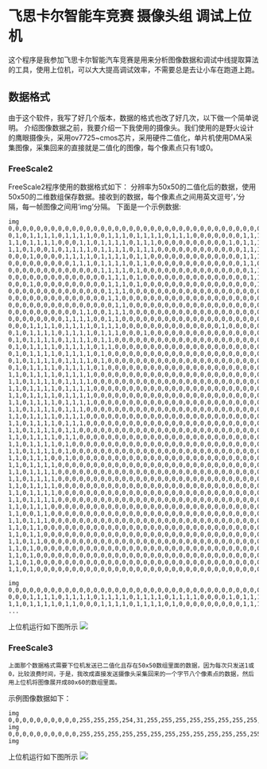 # 飞思卡尔智能车竞赛 摄像头组 调试上位机

 这个程序是我参加飞思卡尔智能汽车竞赛是用来分析图像数据和调试中线提取算法的工具，使用上位机，可以大大提高调试效率，不需要总是去让小车在跑道上跑。

## 数据格式

 由于这个软件，我写了好几个版本，数据的格式也改了好几次，以下做一个简单说明。
 介绍图像数据之前，我要介绍一下我使用的摄像头。我们使用的是野火设计的鹰眼摄像头，采用ov7725~cmos芯片，采用硬件二值化，单片机使用DMA采集图像，采集回来的直接就是二值化的图像，每个像素点只有1或0。

### FreeScale2

 FreeScale2程序使用的数据格式如下：
 分辨率为50x50的二值化后的数据，使用50x50的二维数组保存数据。接收到的数据，每个像素点之间用英文逗号‘，’分隔，每一帧图像之间用‘img’分隔。
 下面是一个示例数据:

    
    img
    0,0,0,0,0,0,0,0,0,0,0,0,0,0,0,0,0,0,0,0,0,0,0,0,0,0,0,0,0,0,0,0,0,0,0,0,0,0,0,0,0,0,0,0,0,0,0,0,0,0,
    0,1,0,1,1,1,1,0,1,1,1,1,0,0,1,1,1,0,1,1,1,1,0,1,1,1,0,0,0,0,0,0,0,1,1,1,1,0,1,1,1,1,0,1,1,1,1,0,0,0,
    1,1,0,1,1,1,1,0,0,0,1,1,0,1,1,1,1,0,1,1,1,0,0,0,0,0,0,0,0,0,0,1,0,1,1,1,1,0,1,1,1,1,0,1,1,1,1,0,1,1,
    1,1,0,1,0,0,1,0,1,1,1,1,0,1,1,1,1,0,1,1,1,0,0,0,0,0,0,0,0,0,0,0,0,1,1,1,1,0,1,1,1,1,0,1,1,1,1,0,1,1,
    0,0,0,1,0,0,0,0,1,1,1,1,0,1,1,1,1,0,1,1,0,0,0,0,0,0,0,0,0,0,0,0,0,1,1,1,1,0,1,1,1,1,0,1,1,1,1,0,1,0,
    0,0,0,0,0,0,0,0,0,1,1,1,0,1,1,1,1,0,1,1,0,0,0,0,0,0,0,0,0,0,0,0,0,1,1,0,1,0,0,1,1,1,0,1,1,1,1,0,1,0,
    0,0,0,0,0,0,0,0,0,0,0,0,0,1,1,1,1,0,1,0,0,0,0,0,0,0,0,0,0,0,0,0,0,0,1,1,1,0,0,0,0,1,0,1,1,1,1,0,1,0,
    0,0,0,0,0,0,0,0,0,0,0,0,0,0,1,1,1,0,1,0,0,0,0,0,0,0,0,0,0,0,0,0,0,0,1,1,0,0,1,0,0,0,0,1,1,1,1,0,1,0,
    0,0,0,1,0,0,0,0,0,0,0,0,0,0,1,1,1,0,1,0,0,0,0,0,0,0,0,0,0,0,0,0,0,0,0,1,1,0,0,0,0,0,0,1,1,1,1,0,1,0,
    0,0,0,0,0,0,0,0,0,0,0,0,0,0,1,1,1,0,0,0,0,0,0,0,0,0,0,0,0,0,0,0,0,0,0,0,1,0,0,0,0,0,0,0,1,1,1,0,0,0,
    0,0,0,0,0,0,0,0,0,0,0,0,0,0,1,1,0,0,0,0,0,0,0,0,0,0,0,0,0,0,0,0,0,0,0,0,1,0,0,0,0,0,0,0,0,1,0,0,0,0,
    0,0,0,0,0,0,0,0,0,0,0,0,0,0,0,1,1,0,0,0,0,0,0,0,0,0,0,0,0,0,0,0,0,0,0,0,0,0,1,0,0,0,0,0,0,0,0,0,0,0,
    0,0,0,0,0,0,0,0,0,0,1,1,0,0,1,1,1,0,0,0,0,0,0,0,0,0,0,0,0,0,0,0,0,0,0,0,0,0,1,0,0,0,0,0,0,0,0,0,0,0,
    0,0,0,0,0,0,0,0,1,1,1,1,0,0,1,1,0,0,0,0,0,0,0,0,0,0,0,0,0,0,0,0,0,0,0,0,0,0,1,1,0,0,0,0,0,0,0,0,0,0,
    0,0,0,1,1,1,1,0,1,1,1,1,0,1,1,1,0,0,0,0,0,0,0,0,0,0,0,0,0,0,1,0,0,0,0,0,0,0,0,1,1,0,0,0,0,0,0,0,0,0,
    0,1,0,1,1,1,1,0,1,1,1,1,0,1,1,1,0,0,0,1,0,0,0,0,0,0,0,0,0,0,0,0,0,0,0,0,0,0,0,1,1,0,0,0,0,0,0,0,0,0,
    0,1,0,1,1,1,1,0,1,1,1,1,0,1,1,0,0,0,0,0,0,0,0,0,0,0,0,0,0,0,0,0,0,0,0,0,0,0,0,0,1,1,0,0,0,0,0,0,0,0,
    0,1,0,1,1,1,1,0,1,1,1,1,0,1,1,0,0,0,0,0,0,0,0,0,0,0,0,0,0,0,0,0,0,0,0,0,0,0,0,0,0,1,0,0,0,0,0,0,0,0,
    0,1,0,1,1,1,1,0,1,1,1,1,0,1,0,0,0,0,0,0,0,0,0,0,0,0,0,0,0,0,0,0,0,0,0,0,0,0,0,0,0,1,0,1,0,0,0,0,0,1,
    0,1,0,1,1,1,1,0,1,1,1,1,0,1,0,0,0,0,0,0,0,0,0,0,0,0,0,0,0,0,0,0,0,0,0,0,0,0,0,0,0,0,0,1,1,0,0,0,0,1,
    0,1,0,1,1,1,1,0,1,1,1,1,0,1,0,0,0,0,0,0,0,0,0,0,0,0,0,0,0,0,0,0,0,0,0,0,0,0,0,0,0,0,0,1,1,1,0,0,1,1,
    1,1,0,1,1,1,1,0,1,1,1,1,0,0,0,0,0,0,0,0,0,0,0,0,0,0,0,0,0,0,0,0,0,0,0,0,0,0,0,0,0,0,0,1,1,1,1,0,0,1,
    1,1,0,1,1,1,1,0,1,1,1,1,0,0,0,0,0,0,0,0,0,0,0,0,0,0,0,0,0,0,0,0,0,0,0,0,0,0,0,0,0,0,0,0,1,1,1,0,1,1,
    1,1,0,1,1,1,1,0,1,1,1,1,0,0,0,0,0,0,0,0,0,0,0,0,0,0,0,0,0,0,0,0,0,0,0,0,0,0,0,0,0,0,0,0,1,1,1,0,1,1,
    1,1,0,1,1,1,1,0,1,1,1,1,0,0,0,0,0,0,0,0,0,0,0,0,0,0,0,0,0,0,0,0,0,0,0,0,0,0,0,0,0,0,0,0,1,1,1,0,1,1,
    1,1,0,1,1,1,1,0,1,1,1,1,0,0,0,0,0,0,0,0,0,0,0,0,0,0,0,0,0,0,0,0,0,0,0,0,0,0,0,0,0,0,0,0,0,1,1,0,1,1,
    1,1,0,1,1,1,1,0,1,1,1,0,0,0,0,0,0,0,0,0,0,0,0,0,0,0,0,0,0,0,0,0,0,0,0,0,0,0,0,0,0,0,0,0,0,1,1,0,1,1,
    1,1,0,1,1,1,1,0,1,1,1,0,0,0,0,0,0,0,0,0,0,0,0,0,0,0,0,0,0,0,0,0,0,0,0,0,0,0,0,0,0,0,0,0,0,0,1,0,0,1,
    1,1,0,1,1,1,1,0,1,1,1,0,0,0,0,0,0,0,0,0,0,0,0,0,0,0,0,0,0,0,0,0,0,0,0,0,0,0,0,0,0,0,0,0,0,0,1,0,1,1,
    1,1,0,1,1,1,1,0,1,1,0,0,0,0,0,0,0,0,0,0,0,0,0,0,0,0,0,0,0,0,0,0,0,0,0,0,0,0,0,0,0,0,0,0,0,0,0,0,1,1,
    1,1,0,1,1,1,1,0,1,1,0,0,0,0,0,0,0,0,0,0,0,0,0,0,0,0,0,0,0,0,0,0,0,0,0,0,0,0,0,0,0,0,0,0,0,0,0,0,1,1,        
    1,1,0,1,1,1,1,0,1,0,0,0,0,0,0,0,0,0,0,0,0,0,0,0,0,0,0,0,0,0,0,0,0,0,0,0,0,0,0,0,0,0,0,0,0,0,0,0,1,1,
    1,1,0,1,1,1,1,0,1,0,0,0,0,0,0,0,0,0,0,0,0,0,0,0,0,0,0,0,0,0,0,0,0,0,0,0,0,0,0,0,0,0,0,0,0,0,0,0,0,1,
    1,1,0,1,1,1,0,0,1,0,0,0,0,0,0,0,0,0,0,0,0,0,0,0,0,0,0,0,0,0,0,0,0,0,0,0,0,0,0,0,0,0,0,0,0,0,0,0,0,1,
    1,1,0,1,1,1,1,0,0,0,0,0,0,0,0,0,0,0,0,0,0,0,0,0,0,0,0,0,0,0,0,0,0,0,0,0,0,0,0,0,0,0,0,0,0,0,0,0,0,1,
    1,1,0,1,1,1,1,0,0,0,0,0,0,0,0,0,0,0,0,0,0,0,0,0,0,0,0,0,0,0,0,0,0,0,0,0,0,0,0,0,0,0,0,0,0,0,0,0,0,1,
    1,1,0,1,1,1,1,0,0,0,0,0,0,0,0,0,0,0,0,0,0,0,0,0,0,0,0,0,0,0,0,0,0,0,0,0,0,0,0,0,0,0,0,0,0,0,0,0,0,1,
    1,1,0,1,1,1,1,0,0,0,0,0,0,0,0,0,0,0,0,0,0,0,0,0,0,0,0,0,0,0,0,0,0,0,0,0,0,0,0,0,0,0,0,0,0,0,0,0,0,1,
    1,1,0,1,1,1,1,0,0,0,0,0,0,0,0,0,0,0,0,0,0,0,0,0,0,0,0,0,0,0,0,0,0,0,0,0,0,0,0,0,0,0,0,0,0,0,0,0,0,1,
    1,1,0,1,1,1,1,0,0,0,0,0,0,0,0,0,0,0,0,0,0,0,0,0,0,0,0,0,0,0,0,0,0,0,0,0,0,0,0,0,0,0,0,0,0,0,0,0,0,1,
    1,1,0,1,1,1,0,0,0,0,0,0,0,0,0,0,0,0,0,0,0,0,0,0,0,0,0,0,0,0,0,0,0,0,0,0,0,0,0,0,0,0,0,0,0,0,0,0,0,1,
    1,1,0,0,1,1,0,0,0,0,0,0,0,0,0,0,0,0,0,0,0,0,0,0,0,0,0,0,0,0,0,0,0,0,0,0,0,0,0,0,0,0,0,0,0,0,0,0,0,1,
    1,1,0,1,1,1,0,0,0,0,0,0,0,0,0,0,0,0,0,0,0,0,0,0,0,0,0,0,0,0,0,0,0,0,0,0,0,0,0,0,0,0,0,0,0,0,0,0,0,1,
    1,1,0,1,1,0,0,0,0,0,0,0,0,0,0,0,0,0,0,0,0,0,0,0,0,0,0,0,0,0,0,0,0,0,0,0,0,0,0,0,0,0,0,0,0,0,0,0,0,1,
    1,1,0,1,1,0,0,0,0,0,0,0,0,0,0,0,0,0,0,0,0,0,0,0,0,0,0,0,0,0,0,0,0,0,0,0,0,0,0,0,0,0,0,0,0,0,0,0,0,1,
    1,1,0,1,1,0,0,0,0,0,0,0,0,0,0,0,0,0,0,0,0,0,0,0,0,0,0,0,0,0,0,0,0,0,0,0,0,0,0,0,0,0,0,0,0,0,0,0,0,1,
    1,1,0,1,0,0,0,0,0,0,0,0,0,0,0,0,0,0,0,0,0,0,0,0,0,0,0,0,0,0,0,0,0,0,0,0,0,0,0,0,0,0,0,0,0,0,0,0,0,1,
    1,1,0,1,0,0,0,0,0,0,0,0,0,0,0,0,0,0,0,0,0,0,0,0,0,0,0,0,0,0,0,0,0,0,0,0,0,0,0,0,0,0,0,0,0,0,0,0,0,1,
    1,1,0,1,0,0,0,0,0,0,0,0,0,0,0,0,0,0,0,0,0,0,0,0,0,0,0,0,0,0,0,0,0,0,0,0,0,0,0,0,0,0,0,0,0,0,0,0,0,0,
    1,1,0,1,0,0,0,0,0,0,0,0,0,0,0,0,0,0,0,0,0,0,0,0,0,0,0,0,0,0,0,0,0,0,0,0,0,0,0,0,0,0,0,0,0,0,0,0,0,0,

    img
    0,0,0,0,0,0,0,0,0,0,0,0,0,0,0,0,0,0,0,0,0,0,0,0,0,0,0,0,0,0,0,0,0,0,0,0,0,0,0,0,0,0,0,0,0,0,0,0,0,0,
    0,0,0,1,1,1,1,0,1,1,1,1,0,1,1,1,1,0,1,1,1,1,0,1,1,1,1,0,0,0,0,1,0,1,1,1,1,0,1,1,1,1,0,1,1,1,1,0,0,0,
    1,1,0,1,1,1,1,0,1,1,0,0,0,1,1,1,1,0,1,1,1,1,0,1,0,0,0,0,0,0,0,0,0,1,1,1,1,0,1,1,1,1,0,1,1,1,1,0,1,1,
    ...


上位机运行如下图所示
![](http://andyhuzhill.github.io/images/freescale/FreeScale2.png)

### FreeScale3

    上面那个数据格式需要下位机发送已二值化且存在50x50数组里面的数据，因为每次只发送1或0，比较浪费时间，于是，我改成直接发送摄像头采集回来的一个字节八个像素点的数据，然后用上位机将图像展开成80x60的数组里面。

 示例图像数据如下：
 
    img
    0,0,0,0,0,0,0,0,0,0,255,255,255,254,31,255,255,255,255,255,255,255,255,248,63,255,255,255,1,255,255,255,255,255,255,254,14,0,0,7,255,255,255,255,240,0,0,0,0,0,255,255,255,255,0,0,0,0,0,0,255,255,255,240,0,0,0,0,7,255,255,255,255,128,0,0,255,255,255,255,255,255,254,0,0,31,255,255,255,255,255,255,248,0,0,127,255,255,255,248,255,255,240,0,0,255,255,255,255,240,255,255,192,0,0,255,255,255,255,240,255,255,128,0,0,255,255,255,255,240,255,255,0,0,0,255,255,255,255,248,255,254,0,0,0,127,255,255,255,248,255,252,0,0,0,63,255,255,255,252,255,252,0,0,0,15,255,255,255,254,255,248,0,0,0,3,255,255,255,255,255,248,0,0,0,0,255,255,255,255,255,248,0,0,0,0,31,255,255,255,255,240,0,0,0,0,7,253,255,255,255,240,0,0,0,0,3,253,255,255,255,240,0,0,0,0,0,255,255,255,255,240,0,0,0,0,0,63,255,255,255,248,0,0,0,0,0,31,255,255,255,248,0,0,0,0,0,7,255,255,255,248,0,0,0,0,0,3,255,255,255,252,0,0,0,0,0,1,255,255,255,252,0,0,0,0,0,0,255,255,255,254,0,0,0,0,0,0,127,255,255,255,0,0,0,0,0,0,63,255,255,255,0,0,0,0,0,0,31,255,255,255,128,0,0,0,0,0,15,255,255,255,192,0,0,0,0,0,7,255,255,255,192,0,0,0,0,0,3,255,255,255,224,0,0,0,0,0,1,255,255,255,224,0,0,0,0,0,0,255,255,255,240,0,0,0,0,0,0,255,255,255,240,0,0,0,0,0,0,127,255,255,240,0,0,0,0,0,0,63,255,255,240,0,0,0,0,0,0,63,255,255,240,0,0,0,0,0,0,31,255,255,248,0,0,0,0,0,0,15,255,255,248,0,0,0,0,0,0,15,255,255,248,0,0,0,0,0,0,7,255,255,248,0,0,0,0,0,0,7,255,255,248,0,0,0,0,0,0,3,255,255,240,0,0,0,0,0,0,3,255,255,240,0,0,0,0,0,0,1,255,255,240,0,0,0,0,0,0,1,255,255,240,0,0,0,0,0,0,1,255,255,240,0,0,0,0,0,0,0,255,255,224,0,0,0,0,0,0,0,255,255,224,0,0,0,0,0,0,0,255,255,224,0,0,0,0,0,0,0,255,255,224,0,0,0,0,0,0,0,255,255,224,0,0,0,0,0,0,0,255,255,192,0,0,0,0,0,0,0,255,255,192,0,0,0,0,0,0,0,255,255,192,0,0,0,0,0,0,0,
    img
    0,0,0,0,0,0,0,0,0,0,255,255,255,255,255,255,255,255,255,255,255,255,255,248,31,255,255,255,255,255,255,255,255,255,255,255,255,248,0,63,255,255,255,255,254,0,0,0,0,0,255,255,255,255,192,0,0,0,0,0,255,255,255,252,0,0,0,0,1,255,255,255,255,224,0,0,0,0,31,255,255,255,255,0,0,7,255,255,255,255,255,255,252,0,0,15,255,255,255,255,255,255,248,0,0,127,255,255,255,248,255,255,224,0,0,255,255,255,255,248,255,255,192,0,0,255,255,255,255,248,255,255,128,0,0,255,255,255,255,248,255,255,0,0,0,255,255,255,255,248,255,254,0,0,0,127,255,255,255,252,255,252,0,0,0,63,255,255,255,254,255,248,0,0,0,31,255,255,255,254,255,248,0,0,0,7,255,255,255,255,255,240,0,0,0,1,255,255,255,255,255,240,0,0,0,0,127,255,255,255,255,240,0,0,0,0,31,253,255,255,255,224,0,0,0,0,7,255,255,255,255,224,0,0,0,0,1,255,255,255,255,224,0,0,0,0,0,127,255,255,255,240,0,0,0,0,0,63,255,255,255,240,0,0,0,0,0,15,255,255,255,240,0,0,0,0,0,7,255,255,255,240,0,0,0,0,0,3,255,255,255,248,0,0,0,0,0,0,255,255,255,248,0,0,0,0,0,0,127,255,255,252,0,0,0,0,0,0,63,255,255,252,0,0,0,0,0,0,31,255,255,254,0,0,0,0,0,0,15,255,255,255,0,0,0,0,0,0,7,255,255,255,0,0,0,0,0,0,3,255,255,255,128,0,0,0,0,0,1,255,255,255,192,0,0,0,0,0,1,255,255,255,192,0,0,0,0,0,0,255,255,255,192,0,0,0,0,0,0,127,255,255,224,0,0,0,0,0,0,63,255,255,224,0,0,0,0,0,0,63,255,255,224,0,0,0,0,0,0,31,255,255,224,0,0,0,0,0,0,31,255,254,240,0,0,0,0,0,0,15,255,255,240,0,0,0,0,0,0,7,255,255,240,0,0,0,0,0,0,7,255,255,240,0,0,0,0,0,0,3,255,255,240,0,0,0,0,0,0,3,255,255,240,0,0,0,0,0,0,1,255,255,240,0,0,0,0,0,0,1,255,255,240,0,0,0,0,0,0,0,255,255,240,0,0,0,0,0,0,0,255,255,224,0,0,0,0,0,0,0,255,255,224,0,0,0,0,0,0,0,255,255,224,0,0,0,0,0,0,0,255,255,224,0,0,0,0,0,0,0,255,255,224,0,0,0,0,0,0,0,255,255,192,0,0,0,0,0,0,0,255,255,192,0,0,0,0,0,0,0,
    img
 
上位机运行如下图所示
![](http://andyhuzhill.github.io/images/freescale/FreeScale3.png)
